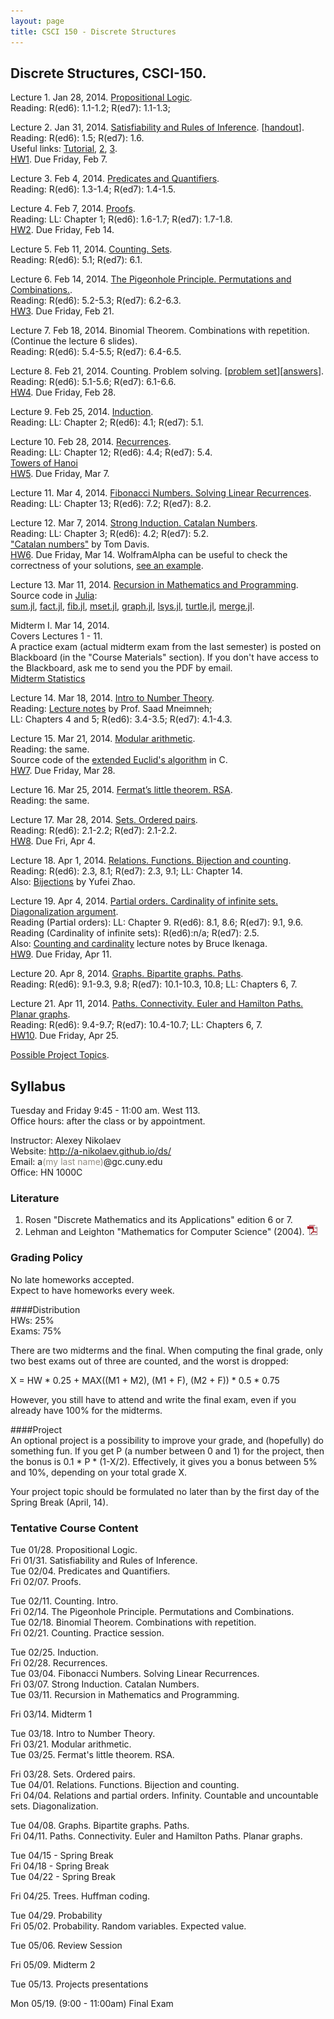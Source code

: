 ```yaml
---
layout: page
title: CSCI 150 - Discrete Structures
---
```


## Discrete Structures, CSCI-150.

Lecture 1. Jan 28, 2014. [Propositional Logic](/ds/docs/lec1.pdf).   
Reading: R(ed6): 1.1-1.2; R(ed7): 1.1-1.3;  

Lecture 2. Jan 31, 2014. [Satisfiability and Rules of Inference](/ds/docs/lec2.pdf). [[handout](/ds/docs/cc1.pdf)].  
Reading: R(ed6): 1.5; R(ed7): 1.6.  
Useful links:
[Tutorial](http://www.cs.colostate.edu/~cs122/tut_3.php),
[2](http://www.millersville.edu/~bikenaga/math-proof/rules-of-inference/rules-of-inference.html),
[3](http://cs.gmu.edu/~henryh/330/Trans-pdf/3.pdf).   
[HW1](/ds/docs/hw1.pdf). Due Friday, Feb 7.

Lecture 3. Feb 4, 2014. [Predicates and Quantifiers](/ds/docs/lec3.pdf).   
Reading: R(ed6): 1.3-1.4; R(ed7): 1.4-1.5.   

Lecture 4. Feb 7, 2014. [Proofs](/ds/docs/lec4.pdf).  
Reading: LL: Chapter 1; R(ed6): 1.6-1.7; R(ed7): 1.7-1.8.   
[HW2](/ds/docs/hw2.pdf). Due Friday, Feb 14.

Lecture 5. Feb 11, 2014. [Counting. Sets](/ds/docs/lec5.pdf).  
Reading: R(ed6): 5.1; R(ed7): 6.1.   

Lecture 6. Feb 14, 2014. [The Pigeonhole Principle. Permutations and Combinations.](/ds/docs/lec6.pdf).  
Reading: R(ed6): 5.2-5.3; R(ed7): 6.2-6.3.    
[HW3](/ds/docs/hw3.pdf). Due Friday, Feb 21.

Lecture 7. Feb 18, 2014. Binomial Theorem. Combinations with repetition.    
(Continue the lecture 6 slides).    
Reading: R(ed6): 5.4-5.5; R(ed7): 6.4-6.5.  

Lecture 8. Feb 21, 2014. Counting. Problem solving. [[problem set](/ds/docs/cc3.pdf)][[answers](/ds/docs/cc3-ans.pdf)].    
Reading: R(ed6): 5.1-5.6; R(ed7): 6.1-6.6.     
[HW4](/ds/docs/hw4.pdf). Due Friday, Feb 28.  

Lecture 9. Feb 25, 2014. [Induction](/ds/docs/lec9.pdf).  
Reading: LL: Chapter 2; R(ed6): 4.1; R(ed7): 5.1.  

Lecture 10. Feb 28, 2014. [Recurrences](/ds/docs/lec10.pdf).  
Reading: LL: Chapter 12; R(ed6): 4.4; R(ed7): 5.4.   
[Towers of Hanoi](http://www.mathsisfun.com/games/towerofhanoi.html)    
[HW5](/ds/docs/hw5.pdf). Due Friday, Mar 7.

Lecture 11. Mar 4, 2014. [Fibonacci Numbers. Solving Linear Recurrences](/ds/docs/lec11.pdf).   
Reading: LL: Chapter 13; R(ed6): 7.2; R(ed7): 8.2.   

Lecture 12. Mar 7, 2014. [Strong Induction. Catalan Numbers](/ds/docs/lec12.pdf).  
Reading: LL: Chapter 3; R(ed6): 4.2; R(ed7): 5.2.  
["Catalan numbers"](http://mathcircle.berkeley.edu/BMC6/pdf0607/catalan.pdf) by Tom Davis.   
[HW6](/ds/docs/hw6.pdf). Due Friday, Mar 14. WolframAlpha can be useful to check the correctness of your solutions,
[see an example](http://www.wolframalpha.com/input/?i=f%280%29+%3D+1%3B+f%281%29+%3D+-1%3B+f%28n%29+%3D+f%28n-2%29).


Lecture 13. Mar 11, 2014. [Recursion in Mathematics and Programming](/ds/docs/lec13.pdf).   
Source code in [Julia](http://julialang.org/):   
[sum.jl](/ds/code/sum.jl),
[fact.jl](/ds/code/fact.jl),
[fib.jl](/ds/code/fib.jl),
[mset.jl](/ds/code/mset.jl),
[graph.jl](/ds/code/graph.jl),
[lsys.jl](/ds/code/lsys.jl),
[turtle.jl](/ds/code/turtle.jl),
[merge.jl](/ds/code/merge.jl).

Midterm I. Mar 14, 2014.    
Covers Lectures 1 - 11.    
A practice exam (actual midterm exam from the last semester) is posted on Blackboard 
(in the "Course Materials" section). If you don't have access to the Blackboard, ask me to
send you the PDF by email.    
[Midterm Statistics](/ds/docs/midterm1.pdf)

Lecture 14. Mar 18, 2014. [Intro to Number Theory](/ds/docs/lec14.pdf).  
Reading: 
[Lecture notes](http://www.cs.hunter.cuny.edu/~saad/courses/dm/notes/note7.pdf) by Prof. Saad Mneimneh;  
LL: Chapters 4 and 5; R(ed6): 3.4-3.5; R(ed7): 4.1-4.3.   

Lecture 15. Mar 21, 2014. [Modular arithmetic](/ds/docs/lec15.pdf).   
Reading: the same.    
Source code of the [extended Euclid's algorithm](http://codepad.org/IOQsqHax) in C.    
[HW7](/ds/docs/hw7.pdf). Due Friday, Mar 28.

Lecture 16. Mar 25, 2014. [Fermat’s little theorem. RSA](/ds/docs/lec16.pdf).  
Reading: the same.   

Lecture 17. Mar 28, 2014. [Sets. Ordered pairs](/ds/docs/lec17.pdf).  
Reading: R(ed6): 2.1-2.2; R(ed7): 2.1-2.2.  
[HW8](/ds/docs/hw8.pdf). Due Fri, Apr 4.


Lecture 18. Apr 1, 2014. [Relations. Functions. Bijection and counting](/ds/docs/lec18.pdf).   
Reading: R(ed6): 2.3, 8.1; R(ed7): 2.3, 9.1; LL: Chapter 14.   
Also: [Bijections](http://yufeizhao.com/olympiad/bijections.pdf) by Yufei Zhao.   

Lecture 19. Apr 4, 2014. [Partial orders. Cardinality of infinite sets. Diagonalization argument](/ds/docs/lec19.pdf).   
Reading (Partial orders): LL: Chapter 9.  R(ed6): 8.1, 8.6; R(ed7): 9.1, 9.6.   
Reading (Cardinality of infinite sets): R(ed6):n/a; R(ed7): 2.5.   
Also: [Counting and cardinality](http://www.millersville.edu/~bikenaga/math-proof/cardinality/cardinality.pdf) lecture notes by Bruce Ikenaga.    
[HW9](/ds/docs/hw9.pdf). Due Friday, Apr 11.

Lecture 20. Apr 8, 2014. [Graphs. Bipartite graphs. Paths](/ds/docs/lec20.pdf).   
Reading: R(ed6): 9.1-9.3, 9.8; R(ed7): 10.1-10.3, 10.8; LL: Chapters 6, 7. 

Lecture 21. Apr 11, 2014. [Paths. Connectivity. Euler and Hamilton Paths. Planar graphs](/ds/docs/lec21.pdf).   
Reading: R(ed6): 9.4-9.7; R(ed7): 10.4-10.7; LL: Chapters 6, 7.    
[HW10](/ds/docs/hw10.pdf). Due Friday, Apr 25.

[Possible Project Topics](/ds/topics.html).

<!--



Lecture 23. Nov 25, 2013. [Trees. Huffman coding](/ds/docs/lec23.pdf).   
Reading: R(ed6): 10.1-10.2; R(ed7): 11.1-11.2; LL: Chapters 6, 7.    
[HW11](/ds/docs/hw11.pdf). Due Wednesday, Dec 4. 

Lecture 24. Dec 2, 2013. Probability.   
No slides, only [supplementary notes](/ds/docs/cc4.pdf).   
Reading: R(ed6): 6.2 ; R(ed7): 7.2. LL: Chapters 18, 19.

Lecture 25. Dec 4, 2013. Probability. Random variables. Expected value.       
The notes for the previous lecture are updated.    
Reading: R(ed6): 6.2, 6.4 ; R(ed7): 7.2, 7.4. LL: Chapters 18-22.   
[HW12](/ds/docs/hw12.pdf). Due Wednesday, Dec 11. 

Review session. Dec 9, 2013. [[Problem Set](/ds/docs/cc5.pdf)]

Project presentation. Dec 11, 2013.   
[Information for the speakers](/ds/talks.html).   
[Presentation schadule](/ds/presentation.html).

Final Exam. Dec 23, 2013. 6:20 - 8:20 pm.   
You are allowed to bring a cheatsheet (standard paper size, you can write on both sides).
However, you will have to hand it in after the exam.


[Grades Statistics](/ds/docs/grades-stats.pdf) (HW1, HW2, HW3 only)  
[Midterm Statistics](/ds/docs/grades-midterm-stats.pdf)

### Joint Facebook group for all CSCI-150 sections
[![fb][fbimg]](https://www.facebook.com/groups/226900480808188/)
-->

## Syllabus

Tuesday and Friday 9:45 - 11:00 am. West 113.  
Office hours: after the class or by appointment.

Instructor: Alexey Nikolaev  
Website: <http://a-nikolaev.github.io/ds/>  
Email: a<span style="color:#969086;">(my last name)</span>@gc.cuny.edu  
Office: HN 1000C  

### Literature
1. Rosen "Discrete Mathematics and its Applications" edition 6 or 7.
2. Lehman and Leighton "Mathematics for Computer Science" (2004).
[![pdf][pdfimg]](/docs/mit-mathcs.pdf)

### Grading Policy
No late homeworks accepted.  
Expect to have homeworks every week.

####Distribution  
  HWs: 25%  
  Exams: 75%  

  There are two midterms and the final. When computing the final grade,
  only two best exams out of three are counted, and
  the worst is dropped:

  X = HW * 0.25 + MAX((M1 + M2), (M1 + F), (M2 + F)) * 0.5 * 0.75

  However, you still have to attend and write the final exam,
  even if you already have 100% for the midterms.

####Project    
  An optional project is a possibility to improve your grade, and 
  (hopefully) do something fun.
  If you get P (a number between 0 and 1) for the project, 
  then the bonus is 0.1 * P * (1-X/2).
  Effectively, it gives you a bonus between 5% and 10%, depending on your 
  total grade X. 

  Your project topic should be formulated no later than by the 
  first day of the Spring Break (April, 14).

### Tentative Course Content

Tue 01/28.
Propositional Logic.
<br />
Fri 01/31.
Satisfiability and Rules of Inference.
<br />
Tue 02/04.
Predicates and Quantifiers.
<br />
Fri 02/07.
Proofs.

Tue 02/11.
Counting. Intro.
<br />
Fri 02/14.
The Pigeonhole Principle. Permutations and Combinations. 
<br />
Tue 02/18.
Binomial Theorem. Combinations with repetition.
<br />
Fri 02/21.
Counting. Practice session. 
<br />

Tue 02/25.
Induction.
<br />
Fri 02/28.
Recurrences.
<br />
Tue 03/04.
Fibonacci Numbers. Solving Linear Recurrences.
<br />
Fri 03/07.
Strong Induction. Catalan Numbers.
<br />
Tue 03/11.
Recursion in Mathematics and Programming.

Fri 03/14.
Midterm 1

Tue 03/18.
Intro to Number Theory.
<br />
Fri 03/21.
Modular arithmetic.
<br />
Tue 03/25.
Fermat's little theorem. RSA.

Fri 03/28.
Sets. Ordered pairs.
<br />
Tue 04/01.
Relations. Functions. Bijection and counting.
<br />
Fri 04/04.
Relations and partial orders. 
Infinity. Countable and uncountable sets. Diagonalization.

Tue 04/08.
Graphs. Bipartite graphs. Paths.
<br />
Fri 04/11.
Paths. Connectivity. Euler and Hamilton Paths. Planar graphs.

Tue 04/15 - Spring Break
<br />
Fri 04/18 - Spring Break
<br />
Tue 04/22 - Spring Break

Fri 04/25.
Trees. Huffman coding.

Tue 04/29.
Probability
<br />
Fri 05/02.
Probability. Random variables. Expected value.

Tue 05/06. 
Review Session

Fri 05/09. 
Midterm 2

Tue 05/13. 
Projects presentations

Mon 05/19.
(9:00 - 11:00am) Final Exam

[pdfimg]: /img/pdf1.png
[fbimg]: /img/fb.png
